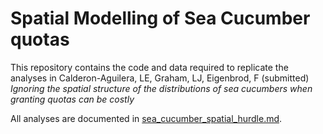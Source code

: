 # Spatial Modelling of Sea Cucumber quotas

This repository contains the code and data required to replicate the analyses in Calderon-Aguilera, LE, Graham, LJ, Eigenbrod, F (submitted) *Ignoring the spatial structure of the distributions of sea cucumbers when granting quotas can be costly*

All analyses are documented in [sea_cucumber_spatial_hurdle.md](https://github.com/laurajanegraham/sea_cucumber/blob/master/sea_cucumber_spatial_hurdle.md). 


